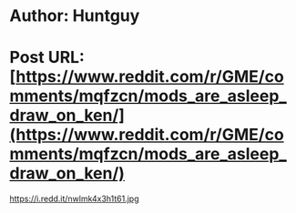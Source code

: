 # Author: Huntguy
# Post URL: [https://www.reddit.com/r/GME/comments/mqfzcn/mods_are_asleep_draw_on_ken/](https://www.reddit.com/r/GME/comments/mqfzcn/mods_are_asleep_draw_on_ken/)


https://i.redd.it/nwlmk4x3h1t61.jpg